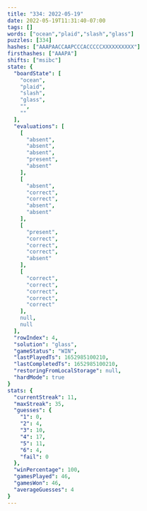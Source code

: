 ```yaml
---
title: "334: 2022-05-19"
date: 2022-05-19T11:31:40-07:00
tags: []
words: ["ocean","plaid","slash","glass"]
puzzles: [334]
hashes: ["AAAPAACCAAPCCCACCCCCXXXXXXXXXX"]
firsthashes: ["AAAPA"]
shifts: ["msibc"]
state: {
  "boardState": [
    "ocean",
    "plaid",
    "slash",
    "glass",
    "",
    ""
  ],
  "evaluations": [
    [
      "absent",
      "absent",
      "absent",
      "present",
      "absent"
    ],
    [
      "absent",
      "correct",
      "correct",
      "absent",
      "absent"
    ],
    [
      "present",
      "correct",
      "correct",
      "correct",
      "absent"
    ],
    [
      "correct",
      "correct",
      "correct",
      "correct",
      "correct"
    ],
    null,
    null
  ],
  "rowIndex": 4,
  "solution": "glass",
  "gameStatus": "WIN",
  "lastPlayedTs": 1652985100210,
  "lastCompletedTs": 1652985100210,
  "restoringFromLocalStorage": null,
  "hardMode": true
}
stats: {
  "currentStreak": 11,
  "maxStreak": 35,
  "guesses": {
    "1": 0,
    "2": 4,
    "3": 10,
    "4": 17,
    "5": 11,
    "6": 4,
    "fail": 0
  },
  "winPercentage": 100,
  "gamesPlayed": 46,
  "gamesWon": 46,
  "averageGuesses": 4
}
---
```


<!-- more -->
